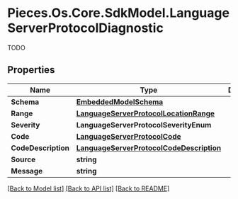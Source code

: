 # Pieces.Os.Core.SdkModel.LanguageServerProtocolDiagnostic
TODO

## Properties

Name | Type | Description | Notes
------------ | ------------- | ------------- | -------------
**Schema** | [**EmbeddedModelSchema**](EmbeddedModelSchema.md) |  | [optional] 
**Range** | [**LanguageServerProtocolLocationRange**](LanguageServerProtocolLocationRange.md) |  | 
**Severity** | **LanguageServerProtocolSeverityEnum** |  | [optional] 
**Code** | [**LanguageServerProtocolCode**](LanguageServerProtocolCode.md) |  | [optional] 
**CodeDescription** | [**LanguageServerProtocolCodeDescription**](LanguageServerProtocolCodeDescription.md) |  | [optional] 
**Source** | **string** |  | [optional] 
**Message** | **string** |  | 

[[Back to Model list]](../README.md#documentation-for-models) [[Back to API list]](../README.md#documentation-for-api-endpoints) [[Back to README]](../README.md)

